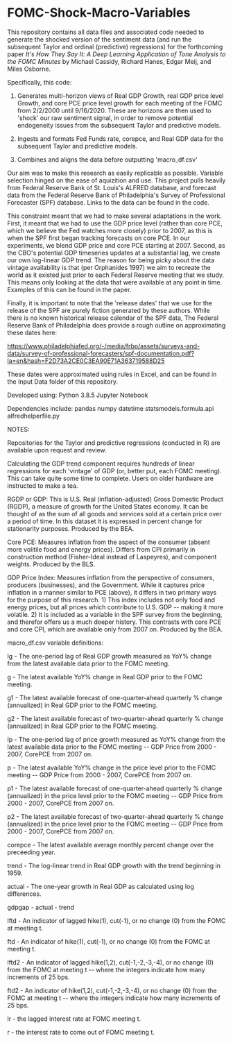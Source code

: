 # FOMC-Shock-Macro-Variables

This repository contains all data files and associated code needed to generate the shocked version of the sentiment data (and run the subsequent Taylor and ordinal (predictive) regressions) for the forthcoming paper _It's How They Say It: A Deep Learning Application of Tone Analysis to the FOMC Minutes_ by Michael Cassidy, Richard Hanes, Edgar Meij, and Miles Osborne.

Specifically, this code:
	
1) Generates multi-horizon views of Real GDP Growth, real GDP price level Growth, and core PCE price level growth for each meeting of the FOMC from 2/2/2000 until 9/16/2020. These are horizons are then used to 'shock' our raw sentiment signal, in order to remove potential endogeneity issues from the subsequent Taylor and predictive models.
	
2) Ingests and formats Fed Funds rate, corepce, and Real GDP data for the subsequent Taylor and predictive models.
	
3) Combines and aligns the data before outputting 'macro_df.csv'

Our aim was to make this research as easily replicable as possible. Variable selection hinged on the ease of aquizition and use. This project pulls heavily from Federal Reserve Bank of St. Louis's ALFRED database, and forecast data from the Federal Reserve Bank of Philadelphia's Survey of Professional Forecaster (SPF) database. Links to the data can be found in the code.

This constraint meant that we had to make several adaptations in the work. First, it meant that we had to use the GDP price level (rather than core PCE, which we believe the Fed watches more closely) prior to 2007, as this is when the SPF first began tracking forecasts on core PCE. In our experiments, we blend GDP price and core PCE starting at 2007. Second, as the CBO's potential GDP timeseries updates at a substantial lag, we create our own log-linear GDP trend. The reason for being picky about the data vintage availability is that (per Orphanides 1997) we aim to recreate the world as it existed just prior to each Federal Reserve meeting that we study. This means only looking at the data that were available at any point in time. Examples of this can be found in the paper.

Finally, it is important to note that the 'release dates' that we use for the release of the SPF are purely fiction generated by these authors. While there is no known historical release calendar of the SPF data, The Federal Reserve Bank of Philadelphia does provide a rough outline on approximating these dates here:

https://www.philadelphiafed.org/-/media/frbp/assets/surveys-and-data/survey-of-professional-forecasters/spf-documentation.pdf?la=en&hash=F2D73A2CE0C3EA90E71A363719588D25

These dates were approximated using rules in Excel, and can be found in the Input Data folder of this repository.

Developed using: 
Python 3.8.5
Jupyter Notebook

Dependencies include:
pandas
numpy
datetime
statsmodels.formula.api
alfredhelperfile.py

NOTES:

Repositories for the Taylor and predictive regressions (conducted in R) are available upon request and review.

Calculating the GDP trend component requires hundreds of linear regressions for each 'vintage' of GDP (or, better put, each FOMC meeting). This can take quite some time to complete. Users on older hardware are instructed to make a tea.

RGDP or GDP: This is U.S. Real (inflation-adjusted) Gross Domestic Product (RGDP), a measure of growth for the United States economy. It can be thought of as the sum of all goods and services sold at a certain price over a period of time. In this dataset it is expressed in percent change for stationarity purposes. Produced by the BEA.

Core PCE: Measures inflation from the aspect of the consumer (absent more volitile food and energy prices). Differs from CPI primarily in construction method (Fisher-Ideal instead of Laspeyres), and component weights. Produced by the BLS.

GDP Price Index: Measures inflation from the perspective of consumers, producers (businesses), and the Government. While it captures price inflation in a manner similar to PCE (above), it differs in two primary ways for the purpose of this research. 1) This index includes not only food and energy prices, but all prices which contribute to U.S. GDP -- making it more volatile. 2) It is included as a variable in the SPF survey from the beginning, and therefor offers us a much deeper history. This contrasts with core PCE and core CPI, which are available only from 2007 on. Produced by the BEA.

macro_df.csv variable definitions:

lg - The one-period lag of Real GDP growth measured as YoY% change from the latest available data prior to the FOMC meeting.

g - The latest available YoY% change in Real GDP prior to the FOMC meeting.

g1 - The latest available forecast of one-quarter-ahead quarterly % change (annualized) in Real GDP prior to the FOMC meeting.

g2 - The latest available forecast of two-quarter-ahead quarterly % change (annualized) in Real GDP prior to the FOMC meeting.

lp	- The one-period lag of price growth measured as YoY% change from the latest available data prior to the FOMC meeting -- GDP Price from 2000 - 2007, CorePCE from 2007 on. 

p - The latest available YoY% change in the price level prior to the FOMC meeting -- GDP Price from 2000 - 2007, CorePCE from 2007 on.

p1 - The latest available forecast of one-quarter-ahead quarterly % change (annualized) in the price level prior to the FOMC meeting -- GDP Price from 2000 - 2007, CorePCE from 2007 on.

p2 - The latest available forecast of two-quarter-ahead quarterly % change (annualized) in the price level prior to the FOMC meeting -- GDP Price from 2000 - 2007, CorePCE from 2007 on.

corepce - The latest available average monthly percent change over the preceeding year.

trend - The log-linear trend in Real GDP growth with the trend beginning in 1959.

actual - The one-year growth in Real GDP as calculated using log differences.

gdpgap - actual - trend

lftd - An indicator of lagged hike(1), cut(-1), or no change (0) from the FOMC at meeting t.

ftd - An indicator of hike(1), cut(-1), or no change (0) from the FOMC at meeting t.

lftd2 - An indicator of lagged hike(1,2), cut(-1,-2,-3,-4), or no change (0) from the FOMC at meeting t -- where the integers indicate how many increments of 25 bps.

ftd2 - An indicator of hike(1,2), cut(-1,-2,-3,-4), or no change (0) from the FOMC at meeting t -- where the integers indicate how many increments of 25 bps.

lr - the lagged interest rate at FOMC meeting t.

r - the interest rate to come out of FOMC meeting t.
